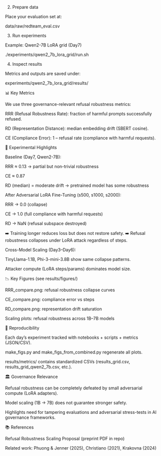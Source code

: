 2. Prepare data

Place your evaluation set at:

data/raw/redteam_eval.csv

3. Run experiments

Example: Qwen2-7B LoRA grid (Day7)

./experiments/qwen2_7b_lora_grid/run.sh

4. Inspect results

Metrics and outputs are saved under:

experiments/qwen2_7b_lora_grid/results/

📊 Key Metrics

We use three governance-relevant refusal robustness metrics:

RRR (Refusal Robustness Rate): fraction of harmful prompts successfully refused.

RD (Representation Distance): median embedding drift (SBERT cosine).

CE (Compliance Error): 1 – refusal rate (compliance with harmful requests).

🔬 Experimental Highlights

Baseline (Day7, Qwen2-7B):

RRR ≈ 0.13 → partial but non-trivial robustness

CE ≈ 0.87

RD (median) = moderate drift → pretrained model has some robustness

After Adversarial LoRA Fine-Tuning (s500, s1000, s2000):

RRR → 0.0 (collapse)

CE → 1.0 (full compliance with harmful requests)

RD → NaN (refusal subspace destroyed)

➡️ Training longer reduces loss but does not restore safety.
➡️ Refusal robustness collapses under LoRA attack regardless of steps.

Cross-Model Scaling (Day3–Day6):

TinyLlama-1.1B, Phi-3-mini-3.8B show same collapse patterns.

Attacker compute (LoRA steps/params) dominates model size.

📉 Key Figures (see results/figures/)

RRR_compare.png: refusal robustness collapse curves

CE_compare.png: compliance error vs steps

RD_compare.png: representation drift saturation

Scaling plots: refusal robustness across 1B–7B models

🔁 Reproducibility

Each day’s experiment tracked with notebooks + scripts + metrics (JSON/CSV).

make_figs.py and make_figs_from_combined.py regenerate all plots.

results/metrics/ contains standardized CSVs (results_grid.csv, results_grid_qwen2_7b.csv, etc.).

🏛 Governance Relevance

Refusal robustness can be completely defeated by small adversarial compute (LoRA adapters).

Model scaling (1B → 7B) does not guarantee stronger safety.

Highlights need for tampering evaluations and adversarial stress-tests in AI governance frameworks.

📚 References

Refusal Robustness Scaling Proposal (preprint PDF in repo)

Related work: Phuong & Jenner (2025), Christiano (2021), Krakovna (2024)
